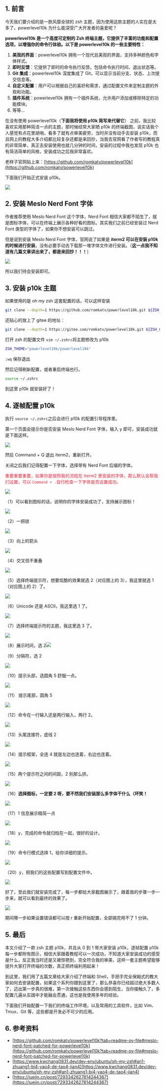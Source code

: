 ## 1. 前言
今天我们要介绍的是一款风靡全球的 zsh 主题，因为使用这款主题的人实在是太多了，powerlevel10k 为什么能深受广大开发者的喜爱呢？

**powerlevel10k 是一个高度可定制的 Zsh 终端主题，它提供了丰富的功能和配置选项，以增强你的命令行体验。以下是 powerlevel10k 的一些主要特性：**

1. **美观的界面**：powerlevel10k 拥有一个现代且美观的界面，支持多种颜色和字体样式。
2. **即时反馈**：它提供了即时的命令执行反馈，包括命令执行时间、退出状态等。
3. **Git 集成**：powerlevel10k 深度集成了 Git，可以显示当前分支、状态、上次提交信息等。
4. **自定义配置**：用户可以根据自己的喜好和需求，通过配置文件来定制主题的外观和功能。
5. **插件系统**：powerlevel10k 拥有一个插件系统，允许用户添加或移除特定的功能模块。
6. 等等...

在没有使用 powerlevel10k（**下面我将使用 p10k 简写来代替它**） 之前，我比较喜欢实用那种简洁一点的主题，那时候经常大家晒 p10k 的终端截图，说实话我个人感觉有点花里胡哨，看多了就有点审美疲劳，当时并没有动手去安装 p10k，而且网上的教程大多介绍都比较复杂还都是来回抄，当我去官网看了作者写的教程真的非常简单，真正去安装使用也就几分钟的时间，安装的过程中我也发现 p10k 也有简洁简单的风格，安装成功之后我非常喜欢。

老样子官网贴上来：[https://github.com/romkatv/powerlevel10k](https://github.com/romkatv/powerlevel10k)

下面我们开始正式安装 p10k。

![](https://cdn.nlark.com/yuque/0/2024/png/1863084/1718978371221-588f70e4-ef96-4ec7-829b-16c0f4e6c712.png)

## 2. 安装 Meslo Nerd Font 字体
作者推荐使用 Meslo Nerd Font 这个字体，Nerd Font 相信大家都不陌生了，就是图标字体，可以在终端上展示各种好看的图标。其实我们之前已经安装过 Nerd Font 类型的字体了，如果你不想安装可以跳过。

但是说到安装 Meslo Nerd Font 字体，官网说了如果是 **iterm2 可以在安装 p10k 的时候进行安装**，没有必要手动去下载那一堆字体文件进行安装。（**这一点我不知道有几篇文章讲出来了，都是来回抄！！！**）

![](https://cdn.nlark.com/yuque/0/2024/png/1863084/1718975276243-e2015568-a747-4cd8-b179-f09ccd13ec6c.png)

所以我们待会安装即可。

## 3. 安装 p10k 主题
如果使用的是 oh my zsh 这套配置的话，可以这样安装

```bash
git clone --depth=1 https://github.com/romkatv/powerlevel10k.git ${ZSH_CUSTOM:-$HOME/.oh-my-zsh/custom}/themes/powerlevel10k
```

还贴心的放上了 gitee 的地址：

```bash
git clone --depth=1 https://gitee.com/romkatv/powerlevel10k.git ${ZSH_CUSTOM:-$HOME/.oh-my-zsh/custom}/themes/powerlevel10k
```

打开 zsh 的配置文件 `vim ~/.zshrc`将主题修改为 p10k

```bash
ZSH_THEME="powerlevel10k/powerlevel10k"
```

`:wq` 保存退出

然后记得刷新配置，或者重启终端也行。

```bash
source ~/.zshrc
```

到这里 p10k 就安装好了！

## 4. 逐帧配置 p10k
执行 `source ~/.zshrc`之后会进行 p10k 的配置引导程序里。

第一个页面会提示你是否安装 Meslo Nerd Font 字体，输入 y 即可，安装成功就是下面这样。

![](https://cdn.nlark.com/yuque/0/2024/png/1863084/1718977007274-e9305048-4aa2-459d-afb3-f8a070f00d72.png)

然后 Command + Q 退出 iterm2，重新打开。

关闭之后我们记得配置一下字体，选择带有 Nerd Font 后缀的字体。

<font style="color:#DF2A3F;">重要重要重要，如果你是按照我的流程在 iterm2 里安装的字体，那么默认会帮我们设置，可以 `Command + .`自行检查一下字体是否设置成功。</font>

![](https://cdn.nlark.com/yuque/0/2024/png/1863084/1718978621204-ba7f6b39-2b92-4906-9d64-591a38bb50bd.png)

（1）可以看到图标的话，说明你的字体安装成功了，支持展示图标！

![](https://cdn.nlark.com/yuque/0/2024/png/1863084/1718977117833-1a20abf8-6efc-4e4c-ab30-15c528bf78be.png)

（2）一把锁

![](https://cdn.nlark.com/yuque/0/2024/png/1863084/1718977195732-bafd3b3d-35ab-43a8-b9d5-ab2f833ae412.png)

（3）向上的箭头

![](https://cdn.nlark.com/yuque/0/2024/png/1863084/1718977222044-172a13b9-b9b3-4039-8818-8c2e7b0e6c06.png)

（4）交叉但不重叠

![](https://cdn.nlark.com/yuque/0/2024/png/1863084/1718977263479-a2b7772b-de97-4f7a-88f4-52900423ecbb.png)

（5）选择终端提示符，想要炫酷的效果就选 2（对应图上的 3），我这里就选 1（对应图上的 2）了。

![](https://cdn.nlark.com/yuque/0/2024/png/1863084/1718977308013-3a556afd-26d0-41f4-a83b-5b4a7164a6b7.png)

（6）Unicode 还是 ASCII，我这里选 1 了。

![](https://cdn.nlark.com/yuque/0/2024/png/1863084/1718977386679-69e43f80-09c9-4ca1-8abc-d9b2c14ce484.png)

（7）选择终端提示符的主题，我这里选 3 了。

![](https://cdn.nlark.com/yuque/0/2024/png/1863084/1718977470758-d94137cf-8283-47c4-89f7-0eb606b23e56.png)

（8）展示时间，选 2![](https://cdn.nlark.com/yuque/0/2024/png/1863084/1718977510082-ae4ec8df-128a-4a37-9a2b-18fbed648737.png)

（9）分隔符，选 2

![](https://cdn.nlark.com/yuque/0/2024/png/1863084/1718977573163-ae06a4fc-d1f4-4624-974c-6da999bd06e0.png)

（10）提示头部，选圆角 5 舒服一点。

![](https://cdn.nlark.com/yuque/0/2024/png/1863084/1718977650496-3383deab-f734-4bd9-9bec-7c264c37656b.png)

（11） 提示尾部，圆角 5

![](https://cdn.nlark.com/yuque/0/2024/png/1863084/1718977730898-1a870056-e9c3-432a-b8d0-b8c95a814658.png)

（12）命令在一行输入还是两行输入，两行 2。

![](https://cdn.nlark.com/yuque/0/2024/png/1863084/1718977769553-23e5bea2-70b4-4115-b07e-e9307e755bf4.png)

（13）头尾连接符，虚线 2

![](https://cdn.nlark.com/yuque/0/2024/png/1863084/1718977836212-b4b7f7c4-c2ef-472f-9617-2bc0f9ac8b83.png)

（14）提示框架，全连 4 就是左边也连着，右边也连着。

![](https://cdn.nlark.com/yuque/0/2024/png/1863084/1718977883212-a2076da8-f856-4094-a2ee-92b3beae4bcf.png)

（15）两个提示符之间的间距，2 别那么挤。

![](https://cdn.nlark.com/yuque/0/2024/png/1863084/1718977933667-a8dcf969-8539-4f07-928e-452a9f411f66.png)

（16）**选择图标，一定要 2 呀，要不然我们安装那么多字体干什么（坏笑！**

![](https://cdn.nlark.com/yuque/0/2024/png/1863084/1718977997137-189b607e-e47c-4fb8-a3a2-5365971357a2.png)

（17）1 信息展示精简一点

![](https://cdn.nlark.com/yuque/0/2024/png/1863084/1718978015101-1553f4d7-8f3b-49f1-abea-bc666318ef02.png)

（18）y，完成的命令就归档在一起，很好的设计。

![](https://cdn.nlark.com/yuque/0/2024/png/1863084/1718978079191-0d91997f-25bf-4acf-af29-5f451e38a127.png)

（19）命令行模式选择 1，给你详细的提示。

![](https://cdn.nlark.com/yuque/0/2024/png/1863084/1718978126020-e0ec65f9-9efd-4af5-aee6-78795d43019d.png)

（20）y，把我们的这些配置写到配置文件中。

![](https://cdn.nlark.com/yuque/0/2024/png/1863084/1718978167567-5a1c03e1-26da-4c1b-8c43-16aa69e66364.png)

好了，至此我们就安装完成了，每一步都给大家截图展示了，跟着我的步骤一步一步来，就可以看到最终的效果了。

![](https://cdn.nlark.com/yuque/0/2024/png/1863084/1718978255947-da6af704-b857-4c82-a1e0-544e221e0926.png)

期间哪一步如果设置错误都可以按 r 重新开始配置，全部搞完用不了 1 分钟。

## 5. 最后
本文介绍了一款 zsh 主题 p10k，并且从 0 到 1 带大家安装 p10k，逐帧配置 p10k 每一步都附有图示，相信大家跟着教程可以一次成功，不知道大家安装成功的感受是什么，反正我当时还是又被惊艳到，完全符合我的审美，这样一套主题希望能够提升大家打开终端的次数，真正把终端利用起来！

到这里，我们用了五篇文章给大家介绍了终端和 Shell，手把手完全保姆式的教大家如何去安装配置，如果这个系列你跟到这里了，那么恭喜你已经超过绝大多数人了，迈出第一步真的很难，第一次接触这些东西你会感到陌生，当你接触久了，多配置几遍从实践中才能融会贯通，这也是我使用多年的经验。

下面我们开始配置一下我们的终端工作环境，以及常用的工具软件，比如 Vim、Tmux、Git 等，这些都是开发必不可少的应用。

## 6. 参考资料
+ [https://github.com/romkatv/powerlevel10k?tab=readme-ov-file#meslo-nerd-font-patched-for-powerlevel10k](https://github.com/romkatv/powerlevel10k?tab=readme-ov-file#meslo-nerd-font-patched-for-powerlevel10k)
+ [https://www.kwchang0831.dev/dev-env/ubuntu/oh-my-zsh#an1-zhuang1-bi4-yao4-de-tao4-jian4](https://www.kwchang0831.dev/dev-env/ubuntu/oh-my-zsh#an1-zhuang1-bi4-yao4-de-tao4-jian4)
+ [https://juejin.cn/post/7293342627814244367](https://juejin.cn/post/7293342627814244367)





